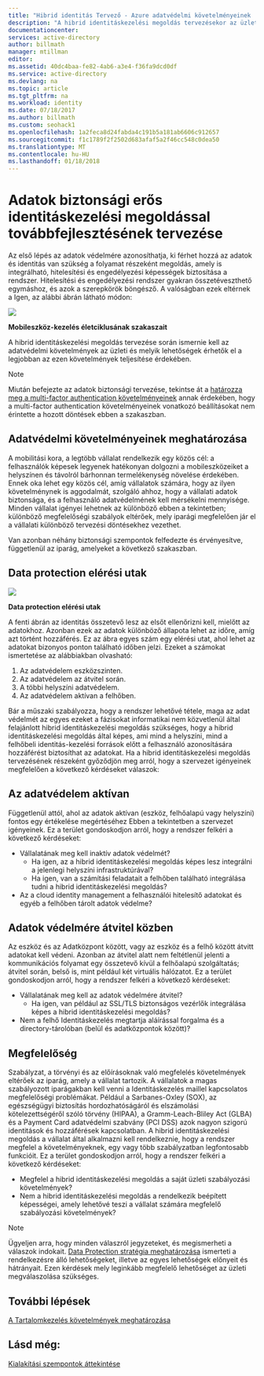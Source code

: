 ```yaml
---
title: "Hibrid identitás Tervező - Azure adatvédelmi követelményeinek |} Microsoft Docs"
description: "A hibrid identitáskezelési megoldás tervezésekor az üzleti és melyik lehetőségek érhetők el a legjobban az ezen követelmények teljesítése érdekében az adatok védelmi követelményeinek azonosítása."
documentationcenter: 
services: active-directory
author: billmath
manager: mtillman
editor: 
ms.assetid: 40dc4baa-fe82-4ab6-a3e4-f36fa9dcd0df
ms.service: active-directory
ms.devlang: na
ms.topic: article
ms.tgt_pltfrm: na
ms.workload: identity
ms.date: 07/18/2017
ms.author: billmath
ms.custom: seohack1
ms.openlocfilehash: 1a2feca8d24fabda4c191b5a181ab6606c912657
ms.sourcegitcommit: f1c1789f2f2502d683afaf5a2f46cc548c0dea50
ms.translationtype: MT
ms.contentlocale: hu-HU
ms.lasthandoff: 01/18/2018
---
```

# <a name="plan-for-enhancing-data-security-through-strong-identity-solution"></a>Adatok biztonsági erős identitáskezelési megoldással továbbfejlesztésének tervezése
Az első lépés az adatok védelmére azonosíthatja, ki férhet hozzá az adatok és identitás van szükség a folyamat részeként megoldás, amely is integrálható, hitelesítési és engedélyezési képességek biztosítása a rendszer. Hitelesítési és engedélyezési rendszer gyakran összetéveszthető egymáshoz, és azok a szerepkörök böngésző. A valóságban ezek eltérnek a Igen, az alábbi ábrán látható módon:

![](./media/hybrid-id-design-considerations/mobile-devicemgt-lifecycle.png)

**Mobileszköz-kezelés életciklusának szakaszait**

A hibrid identitáskezelési megoldás tervezése során ismernie kell az adatvédelmi követelmények az üzleti és melyik lehetőségek érhetők el a legjobban az ezen követelmények teljesítése érdekében.

> [!NOTE]
> Miután befejezte az adatok biztonsági tervezése, tekintse át a [határozza meg a multi-factor authentication követelményeinek](active-directory-hybrid-identity-design-considerations-multifactor-auth-requirements.md) annak érdekében, hogy a multi-factor authentication követelményeinek vonatkozó beállításokat nem érintette a hozott döntések ebben a szakaszban.
> 
> 

## <a name="determine-data-protection-requirements"></a>Adatvédelmi követelményeinek meghatározása
A mobilitási kora, a legtöbb vállalat rendelkezik egy közös cél: a felhasználók képesek legyenek hatékonyan dolgozni a mobileszközeiket a helyszínen és távolról bárhonnan termelékenység növelése érdekében. Ennek oka lehet egy közös cél, amíg vállalatok számára, hogy az ilyen követelménynek is aggodalmát, szolgáló ahhoz, hogy a vállalati adatok biztonsága, és a felhasználó adatvédelmének kell mérsékelni mennyisége. Minden vállalat igényei lehetnek az különböző ebben a tekintetben; különböző megfelelőségi szabályok eltérőek, mely iparági megfelelően jár el a vállalati különböző tervezési döntésekhez vezethet. 

Van azonban néhány biztonsági szempontok felfedezte és érvényesítve, függetlenül az iparág, amelyeket a következő szakaszban.

## <a name="data-protection-paths"></a>Data protection elérési utak
![](./media/hybrid-id-design-considerations/data-protection-paths.png)

**Data protection elérési utak**

A fenti ábrán az identitás összetevő lesz az elsőt ellenőrizni kell, mielőtt az adatokhoz. Azonban ezek az adatok különböző állapota lehet az időre, amíg azt történt hozzáférés. Ez az ábra egyes szám egy elérési utat, ahol lehet az adatokat bizonyos ponton található időben jelzi. Ezeket a számokat ismertetése az alábbiakban olvasható:

1. Az adatvédelem eszközszinten.
2. Az adatvédelem az átvitel során.
3. A többi helyszíni adatvédelem.
4. Az adatvédelem aktívan a felhőben.

Bár a műszaki szabályozza, hogy a rendszer lehetővé tétele, maga az adat védelmét az egyes ezeket a fázisokat informatikai nem közvetlenül által felajánlott hibrid identitáskezelési megoldás szükséges, hogy a hibrid identitáskezelési megoldás által képes, ami mind a helyszíni, mind a felhőbeli identitás-kezelési források előtt a felhasználó azonosítására hozzáférést biztosíthat az adatokat. Ha a hibrid identitáskezelési megoldás tervezésének részeként győződjön meg arról, hogy a szervezet igényeinek megfelelően a következő kérdéseket válaszok:

## <a name="data-protection-at-rest"></a>Az adatvédelem aktívan
Függetlenül attól, ahol az adatok aktívan (eszköz, felhőalapú vagy helyszíni) fontos egy értékelése megértéséhez Ebben a tekintetben a szervezet igényeinek. Ez a terület gondoskodjon arról, hogy a rendszer felkéri a következő kérdéseket:

* Vállalatának meg kell inaktív adatok védelmét?
  * Ha igen, az a hibrid identitáskezelési megoldás képes lesz integrálni a jelenlegi helyszíni infrastruktúrával?
  * Ha igen, van a számítási feladatait a felhőben található integrálása tudni a hibrid identitáskezelési megoldás?
* Az a cloud identity management a felhasználói hitelesítő adatokat és egyéb a felhőben tárolt adatok védelme?

## <a name="data-protection-in-transit"></a>Adatok védelmére átvitel közben
Az eszköz és az Adatközpont között, vagy az eszköz és a felhő között átvitt adatokat kell védeni. Azonban az átvitel alatt nem feltétlenül jelenti a kommunikációs folyamat egy összetevő kívül a felhőalapú szolgáltatás; átvitel során, belső is, mint például két virtuális hálózatot. Ez a terület gondoskodjon arról, hogy a rendszer felkéri a következő kérdéseket:

* Vállalatának meg kell az adatok védelmére átvitel?
  * Ha igen, van például az SSL/TLS biztonságos vezérlők integrálása képes a hibrid identitáskezelési megoldás?
* Nem a felhő Identitáskezelés megtartja aláírással forgalma és a directory-tárolóban (belül és adatközpontok között)?

## <a name="compliance"></a>Megfelelőség
Szabályzat, a törvényi és az előírásoknak való megfelelés követelmények eltérőek az iparág, amely a vállalat tartozik. A vállalatok a magas szabályozott iparágakban kell venni a Identitáskezelés maillel kapcsolatos megfelelőségi problémákat. Például a Sarbanes-Oxley (SOX), az egészségügyi biztosítás hordozhatóságáról és elszámolási kötelezettségéről szóló törvény (HIPAA), a Gramm-Leach-Bliley Act (GLBA) és a Payment Card adatvédelmi szabvány (PCI DSS) azok nagyon szigorú identitások és hozzáférések kapcsolatban. A hibrid identitáskezelési megoldás a vállalat által alkalmazni kell rendelkeznie, hogy a rendszer megfelel a követelményeknek, egy vagy több szabályzatban legfontosabb funkcióit. Ez a terület gondoskodjon arról, hogy a rendszer felkéri a következő kérdéseket:

* Megfelel a hibrid identitáskezelési megoldás a saját üzleti szabályozási követelmények?
* Nem a hibrid identitáskezelési megoldás a rendelkezik beépített képességei, amely lehetővé teszi a vállalat számára megfelelő szabályozási követelmények? 

> [!NOTE]
> Ügyeljen arra, hogy minden válaszról jegyzeteket, és megismerheti a válaszok indokait. [Data Protection stratégia meghatározása](active-directory-hybrid-identity-design-considerations-data-protection-strategy.md) ismerteti a rendelkezésre álló lehetőségeket, illetve az egyes lehetőségek előnyeit és hátrányait.  Ezen kérdések mely leginkább megfelelő lehetőséget az üzleti megválaszolása szükséges.
> 
> 

## <a name="next-steps"></a>További lépések
 [A Tartalomkezelés követelmények meghatározása](active-directory-hybrid-identity-design-considerations-contentmgt-requirements.md)

## <a name="see-also"></a>Lásd még:
[Kialakítási szempontok áttekintése](active-directory-hybrid-identity-design-considerations-overview.md)

